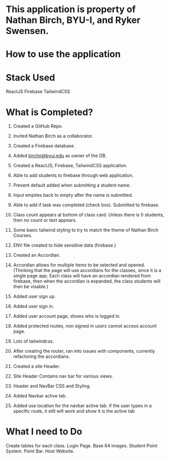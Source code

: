 # This application is property of Nathan Birch, BYU-I, and Ryker Swensen.

# How to use the application

# Stack Used
ReactJS
Firebase
TailwindCSS

# What is Completed?
1. Created a GitHub Repo. 
2. Invited Nathan Birch as a collaborator. 
3. Created a Firebase database. 
4. Added birchn@byui.edu as owner of the DB. 
5. Created a ReactJS, Firebase, TailwindCSS application. 
6. Able to add students to firebase through web application. 
7. Prevent default added when submitting a student name. 
8. Input empties back to empty after the name is submitted. 
9. Able to add if task was completed (check box). Submitted to firebase.
10. Class count appears at bottom of class card. Unless there is 0 students, then no count or text appears.
11. Some basic tailwind styling to try to match the theme of Nathan Birch Courses.
12. ENV file created to hide sensitive data (firebase.)


1. Created an Accordian. 
2. Accordian allows for multiple items to be selected and opened. (Thinking that the page will use accordians for the classes, since it is a single page app. Each class will have an accordian rendered from firebase, then when the accordian is expanded, the class students will then be visable.)
3. Added user sign up.
4. Added user sign in.
5. Added user account page, shows who is logged in. 
6. Added protected routes, non signed in users cannot access account page.
7. Lots of tailwindcss. 
8. After creating the router, ran into issues with components, currently refactoring the accordians.

1. Created a site Header. 
2. Site Header Contains nav bar for various views.
3. Header and NavBar CSS and Styling.
4. Added Navbar active tab. 
5. Added use location for the navbar active tab. if the user types in a specific route, it still will work and show it is the active tab


# What I need to Do
Create tables for each class. 
Login Page. 
Base 64 images. 
Student Point System. 
Point Bar. 
Host Website.